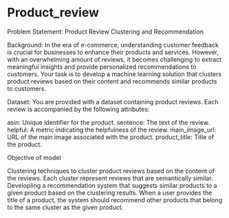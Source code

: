 # Product_review
Problem Statement: Product Review Clustering and Recommendation

Background:
In the era of e-commerce, understanding customer feedback is crucial for businesses to enhance their products and services. However, with an overwhelming amount of reviews, it becomes challenging to extract meaningful insights and provide personalized recommendations to customers. Your task is to develop a machine learning solution that clusters product reviews based on their content and recommends similar products to customers.

Dataset:
You are provided with a dataset containing product reviews. Each review is accompanied by the following attributes:

asin: Unique identifier for the product.
sentence: The text of the review.
helpful: A metric indicating the helpfulness of the review.
main_image_url: URL of the main image associated with the product.
product_title: Title of the product.

Objective of model 

Clustering techniques to cluster product reviews based on the content of the reviews. Each cluster  represent reviews that are semantically similar.
Developling  a recommendation system that suggests similar products to a given product based on the clustering results. When a user provides the title of a product, the system should recommend other products that belong to the same cluster as the given product.
